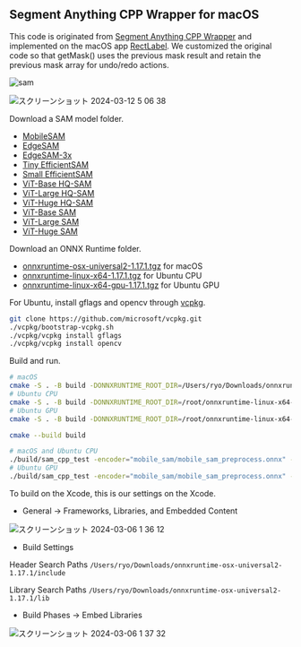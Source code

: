 ## Segment Anything CPP Wrapper for macOS

This code is originated from [Segment Anything CPP Wrapper](https://github.com/dinglufe/segment-anything-cpp-wrapper) and implemented on the macOS app [RectLabel](https://rectlabel.com). We customized the original code so that getMask() uses the previous mask result and retain the previous mask array for undo/redo actions. 

![sam](https://github.com/ryouchinsa/sam-cpp-macos/assets/1954306/8d41873d-c61c-43c6-a433-51fb5cd594c1)

![スクリーンショット 2024-03-12 5 06 38](https://github.com/ryouchinsa/sam-cpp-macos/assets/1954306/cee0f920-7041-4110-9319-d825e7c3f952)

Download a SAM model folder.
- [MobileSAM](https://huggingface.co/rectlabel/segment-anything-onnx-models/resolve/main/mobile_sam.zip)
- [EdgeSAM](https://huggingface.co/rectlabel/segment-anything-onnx-models/resolve/main/edge_sam.zip)
- [EdgeSAM-3x](https://huggingface.co/rectlabel/segment-anything-onnx-models/resolve/main/edge_sam_3x.zip)
- [Tiny EfficientSAM](https://huggingface.co/rectlabel/segment-anything-onnx-models/resolve/main/efficientsam_ti.zip)
- [Small EfficientSAM](https://huggingface.co/rectlabel/segment-anything-onnx-models/resolve/main/efficientsam_s.zip)
- [ViT-Base HQ-SAM](https://huggingface.co/rectlabel/segment-anything-onnx-models/resolve/main/sam_hq_vit_b.zip)
- [ViT-Large HQ-SAM](https://huggingface.co/rectlabel/segment-anything-onnx-models/resolve/main/sam_hq_vit_l.zip)
- [ViT-Huge HQ-SAM](https://huggingface.co/rectlabel/segment-anything-onnx-models/resolve/main/sam_hq_vit_h.zip)
- [ViT-Base SAM](https://huggingface.co/rectlabel/segment-anything-onnx-models/resolve/main/sam_vit_b_01ec64.zip)
- [ViT-Large SAM](https://huggingface.co/rectlabel/segment-anything-onnx-models/resolve/main/sam_vit_l_0b3195.zip)
- [ViT-Huge SAM](https://huggingface.co/rectlabel/segment-anything-onnx-models/resolve/main/sam_vit_h_4b8939.zip)

Download an ONNX Runtime folder.
- [onnxruntime-osx-universal2-1.17.1.tgz](https://github.com/microsoft/onnxruntime/releases/download/v1.17.1/onnxruntime-osx-universal2-1.17.1.tgz) for macOS
- [onnxruntime-linux-x64-1.17.1.tgz](https://github.com/microsoft/onnxruntime/releases/download/v1.17.1/onnxruntime-linux-x64-1.17.1.tgz) for Ubuntu CPU
- [onnxruntime-linux-x64-gpu-1.17.1.tgz](https://github.com/microsoft/onnxruntime/releases/download/v1.17.1/onnxruntime-linux-x64-gpu-1.17.1.tgz) for Ubuntu GPU

For Ubuntu, install gflags and opencv through [vcpkg](https://github.com/microsoft/vcpkg).
```bash
git clone https://github.com/microsoft/vcpkg.git
./vcpkg/bootstrap-vcpkg.sh
./vcpkg/vcpkg install gflags
./vcpkg/vcpkg install opencv
```

Build and run.

```bash
# macOS
cmake -S . -B build -DONNXRUNTIME_ROOT_DIR=/Users/ryo/Downloads/onnxruntime-osx-universal2-1.17.1
# Ubuntu CPU
cmake -S . -B build -DONNXRUNTIME_ROOT_DIR=/root/onnxruntime-linux-x64-1.17.1.tgz -DCMAKE_TOOLCHAIN_FILE=/root/vcpkg/scripts/buildsystems/vcpkg.cmake
# Ubuntu GPU
cmake -S . -B build -DONNXRUNTIME_ROOT_DIR=/root/onnxruntime-linux-x64-gpu-1.17.1.tgz -DCMAKE_TOOLCHAIN_FILE=/root/vcpkg/scripts/buildsystems/vcpkg.cmake

cmake --build build

# macOS and Ubuntu CPU
./build/sam_cpp_test -encoder="mobile_sam/mobile_sam_preprocess.onnx" -decoder="mobile_sam/mobile_sam.onnx" -image="david-tomaseti-Vw2HZQ1FGjU-unsplash.jpg" -device="cpu"
# Ubuntu GPU
./build/sam_cpp_test -encoder="mobile_sam/mobile_sam_preprocess.onnx" -decoder="mobile_sam/mobile_sam.onnx" -image="david-tomaseti-Vw2HZQ1FGjU-unsplash.jpg" -device="cuda:0"
```

To build on the Xcode, this is our settings on the Xcode.

- General -> Frameworks, Libraries, and Embedded Content

![スクリーンショット 2024-03-06 1 36 12](https://github.com/ryouchinsa/sam-cpp-macos/assets/1954306/f13b4006-ad18-4a32-92cd-179804682887)

- Build Settings

Header Search Paths
`/Users/ryo/Downloads/onnxruntime-osx-universal2-1.17.1/include`

Library Search Paths
`/Users/ryo/Downloads/onnxruntime-osx-universal2-1.17.1/lib`

- Build Phases -> Embed Libraries

![スクリーンショット 2024-03-06 1 37 32](https://github.com/ryouchinsa/sam-cpp-macos/assets/1954306/13ccda41-5d13-4e73-8b53-830ca0efa0b4)




